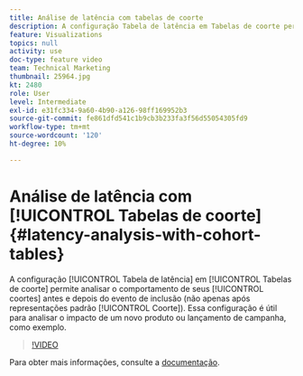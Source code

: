 ```yaml
---
title: Análise de latência com tabelas de coorte
description: A configuração Tabela de latência em Tabelas de coorte permite analisar o comportamento de suas coortes antes e depois do evento de inclusão (não somente depois de ver as representações de coorte padrão). Essa configuração é útil para analisar o impacto de um novo produto ou lançamento de campanha, como exemplo.
feature: Visualizations
topics: null
activity: use
doc-type: feature video
team: Technical Marketing
thumbnail: 25964.jpg
kt: 2480
role: User
level: Intermediate
exl-id: e31fc334-9a60-4b90-a126-98ff169952b3
source-git-commit: fe861dfd541c1b9cb3b233fa3f56d55054305fd9
workflow-type: tm+mt
source-wordcount: '120'
ht-degree: 10%

---
```


# Análise de latência com [!UICONTROL Tabelas de coorte] {#latency-analysis-with-cohort-tables}

A configuração [!UICONTROL Tabela de latência] em [!UICONTROL Tabelas de coorte] permite analisar o comportamento de seus [!UICONTROL coortes] antes e depois do evento de inclusão (não apenas após representações padrão [!UICONTROL Coorte]). Essa configuração é útil para analisar o impacto de um novo produto ou lançamento de campanha, como exemplo.

>[!VIDEO](https://video.tv.adobe.com/v/25964/?quality=12)

Para obter mais informações, consulte a [documentação](https://experienceleague.adobe.com/docs/analytics/analyze/analysis-workspace/visualizations/cohort-table/cohort-analysis.html?lang=en).
